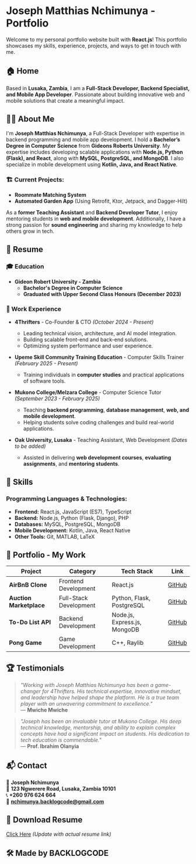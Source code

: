 # Joseph Matthias Nchimunya - Portfolio

Welcome to my personal portfolio website built with **React.js**! This portfolio showcases my skills, experience, projects, and ways to get in touch with me.

## 🏠 Home
Based in **Lusaka, Zambia**, I am a **Full-Stack Developer, Backend Specialist, and Mobile App Developer**. Passionate about building innovative web and mobile solutions that create a meaningful impact.

## 👨‍💻 About Me
I'm **Joseph Matthias Nchimunya**, a Full-Stack Developer with expertise in backend programming and mobile app development. I hold a **Bachelor’s Degree in Computer Science** from **Gideons Roberts University**. My expertise includes developing scalable applications with **Node.js, Python (Flask), and React**, along with **MySQL, PostgreSQL, and MongoDB**. I also specialize in mobile development using **Kotlin, Java, and React Native**.

### 🏗️ Current Projects:
- **Roommate Matching System**
- **Automated Garden App** (Using Retrofit, Ktor, Jetpack, and Dagger-Hilt)

As a **former Teaching Assistant** and **Backend Developer Tutor**, I enjoy mentoring students in **web and mobile development**. Additionally, I have a strong passion for **sound engineering** and sharing my knowledge to help others grow in tech.

## 📜 Resume

### 🎓 Education
- **Gideon Robert University - Zambia**
  - **Bachelor's Degree in Computer Science**
  - **Graduated with Upper Second Class Honours (December 2023)**

### 💼 Work Experience
- **4Thrifters** - Co-Founder & CTO *(October 2024 - Present)*
  - Leading technical vision, architecture, and AI model integration.
  - Building scalable front-end and back-end solutions.
  - Optimizing system performance and user experience.

- **Upeme Skill Community Training Education** - Computer Skills Trainer *(February 2025 - Present)*
  - Training individuals in **computer studies** and practical applications of software tools.

- **Mukono College/Melzara College** - Computer Science Tutor *(September 2023 - February 2025)*
  - Teaching **backend programming**, **database management**, **web, and mobile development**.
  - Helping students solve coding challenges and build real-world applications.

- **Oak University, Lusaka** - Teaching Assistant, Web Development *(Dates to be added)*
  - Assisted in delivering **web development courses**, **evaluating assignments**, and **mentoring students**.

## 🚀 Skills

### Programming Languages & Technologies:
- **Frontend:** React.js, JavaScript (ES7), TypeScript
- **Backend:** Node.js, Python (Flask, Django), PHP
- **Databases:** MySQL, PostgreSQL, MongoDB
- **Mobile Development:** Kotlin, Java, React Native
- **Other Tools:** Git, MATLAB, LaTeX

## 💼 Portfolio - My Work

| Project | Category | Tech Stack | Link |
|---------|----------|-----------|------|
| **AirBnB Clone** | Frontend Development | React.js | [GitHub](https://github.com/nchimunyascripts/AirBnB_clone_v4) |
| **Auction Marketplace** | Full-Stack Development | Python, Flask, PostgreSQL | [GitHub](https://github.com/nchimunyascripts/auction-marketplace) |
| **To-Do List API** | Backend Development | Node.js, Express.js, MongoDB | [GitHub](https://github.com/nchimunyascripts/node-todo-list) |
| **Pong Game** | Game Development | C++, Raylib | [GitHub](https://github.com/nchimunyascripts/pong-with-raylib) |

## 🏆 Testimonials

> *"Working with Joseph Matthias Nchimunya has been a game-changer for 4Thrifters. His technical expertise, innovative mindset, and leadership have helped shape the platform. He is a true team player with an unwavering commitment to excellence."*  
> — **Mwiche Mwiche**

> *"Joseph has been an invaluable tutor at Mukono College. His deep technical knowledge, mentorship, and ability to explain complex concepts have had a significant impact on students. His dedication to tech education is commendable."*  
> — **Prof. Ibrahim Olanyia**

## 📬 Contact

📍 **Joseph Nchimunya**  
📍 **123 Ngwerere Road, Lusaka, Zambia 10101**  
📞 **+260 976 624 664**  
📧 **nchimunya.backlogcode@gmail.com**  

## 📄 Download Resume
[Click Here](#) *(Update with actual resume link)*

## 🛠️ Made by **BACKLOGCODE**
